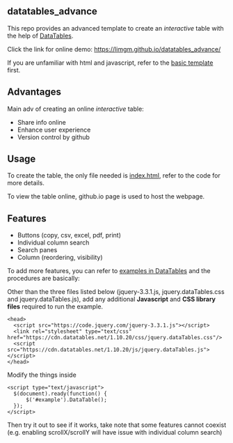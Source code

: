 ## datatables_advance

This repo provides an advanced template to create an *interactive* table with the help of [DataTables](https://datatables.net/). 

Click the link for online demo: https://limgm.github.io/datatables_advance/

If you are unfamiliar with html and javascript, refer to the [basic template](https://github.com/limgm/datatables_basic) first.

## Advantages
Main adv of creating an online *interactive* table:
* Share info online
* Enhance user experience
* Version control by github

## Usage
To create the table, the only file needed is [index.html](https://github.com/limgm/datatables_advance/blob/master/index.html), refer to the code for more details.

To view the table online, github.io page is used to host the webpage.

## Features
* Buttons (copy, csv, excel, pdf, print)
* Individual column search
* Search panes
* Column (reordering, visibility)

To add more features, you can refer to [examples in DataTables](https://datatables.net/examples/index) and the procedures are basically:

Other than the three files listed below (jquery-3.3.1.js, jquery.dataTables.css and jquery.dataTables.js), add any additional **Javascript** and **CSS library files** required to run the example.
```
<head>
  <script src="https://code.jquery.com/jquery-3.3.1.js"></script>
  <link rel="stylesheet" type="text/css" href="https://cdn.datatables.net/1.10.20/css/jquery.dataTables.css"/>
  <script src="https://cdn.datatables.net/1.10.20/js/jquery.dataTables.js"></script>  
</head>
```

Modify the things inside
```
<script type="text/javascript">
  $(document).ready(function() {
      $('#example').DataTable();
  });
</script>
```

Then try it out to see if it works, take note that some features cannot coexist (e.g. enabling scrollX/scrollY will have issue with individual column search)

